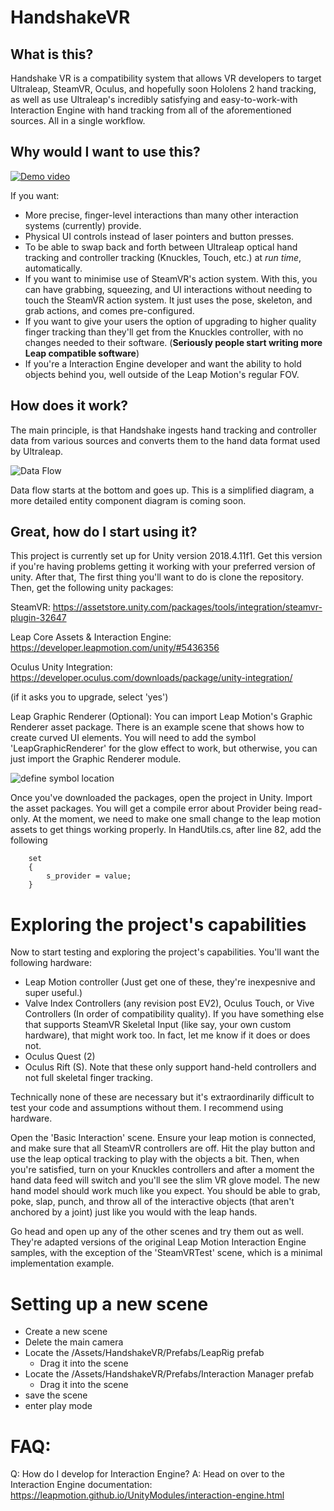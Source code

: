 # HandshakeVR
	  
## What is this?
Handshake VR is a compatibility system that allows VR developers to target Ultraleap, SteamVR, Oculus, and hopefully soon Hololens 2 hand tracking, as well as use Ultraleap's incredibly satisfying and easy-to-work-with Interaction Engine with hand tracking from all of the aforementioned sources. All in a single workflow.

## Why would I want to use this?
[![Demo video](https://github.com/jcorvinus/LeapSteamVRSkeleton/blob/master/Docs/thumbnail.jpg)](http://www.youtube.com/watch?v=ghk21xVKhT0)

If you want:
- More precise, finger-level interactions than many other interaction systems (currently) provide.
- Physical UI controls instead of laser pointers and button presses.
- To be able to swap back and forth between Ultraleap optical hand tracking and controller tracking (Knuckles, Touch, etc.) at *run time*, automatically.
- If you want to minimise use of SteamVR's action system. With this, you can have grabbing, squeezing, and UI interactions without needing to touch the SteamVR action system. It just uses the pose, skeleton, and grab actions, and comes pre-configured.
- If you want to give your users the option of upgrading to higher quality finger tracking than they'll get from the Knuckles controller, with no changes needed to their software. (**Seriously people start writing more Leap compatible software**)
- If you're a Interaction Engine developer and want the ability to hold objects behind you, well outside of the Leap Motion's regular FOV.

## How does it work?
The main principle, is that Handshake ingests hand tracking and controller data from various sources and converts them to the hand data format used by Ultraleap.

![Data Flow](https://github.com/jcorvinus/HandshakeVR/blob/master/Docs/HandFlowSimple.png)

Data flow starts at the bottom and goes up. This is a simplified diagram, a more detailed entity component diagram is coming soon.

## Great, how do I start using it?
This project is currently set up for Unity version 2018.4.11f1. Get this version if you're having problems getting it working with your preferred version of unity. After that, The first thing you'll want to do is clone the repository. Then, get the following unity packages:

SteamVR:
https://assetstore.unity.com/packages/tools/integration/steamvr-plugin-32647

Leap Core Assets & Interaction Engine:
https://developer.leapmotion.com/unity/#5436356

Oculus Unity Integration:
https://developer.oculus.com/downloads/package/unity-integration/

(if it asks you to upgrade, select 'yes')

Leap Graphic Renderer (Optional):
You can import Leap Motion's Graphic Renderer asset package. There is an example scene that shows how to create curved UI elements. You will need to add the symbol 'LeapGraphicRenderer' for the glow effect to work, but otherwise, you can just import the Graphic Renderer module.

![define symbol location](https://github.com/jcorvinus/LeapSteamVRSkeleton/blob/master/Docs/scripting%20define%20symbols.png "Define symbols")

Once you've downloaded the packages, open the project in Unity. Import the asset packages. You will get a compile error about Provider being read-only. At the moment, we need to make one small change to the leap motion assets to get things working properly. In HandUtils.cs, after line 82, add the following
```
	set
	{
		s_provider = value;
	}
```

# Exploring the project's capabilities	  
Now to start testing and exploring the project's capabilities. You'll want the following hardware:
- Leap Motion controller (Just get one of these, they're inexpesnive and super useful.)
- Valve Index Controllers (any revision post EV2), Oculus Touch, or Vive Controllers (In order of compatibility quality). If you have something else that supports SteamVR Skeletal Input (like say, your own custom hardware), that might work too. In fact, let me know if it does or does not.
- Oculus Quest (2)
- Oculus Rift (S). Note that these only support hand-held controllers and not full skeletal finger tracking.

Technically none of these are necessary but it's extraordinarily difficult to test your code and assumptions without them. I recommend using hardware.

Open the 'Basic Interaction' scene. Ensure your leap motion is connected, and make sure that all SteamVR controllers are off. Hit the play button and use the leap optical tracking to play with the objects a bit. Then, when you're satisfied, turn on your Knuckles controllers and after a moment the hand data feed will switch and you'll see the slim VR glove model. The new hand model should work much like you expect. You should be able to grab, poke, slap, punch, and throw all of the interactive objects (that aren't anchored by a joint) just like you would with the leap hands.

Go head and open up any of the other scenes and try them out as well. They're adapted versions of the original Leap Motion Interaction Engine samples, with the exception of the 'SteamVRTest' scene, which is a minimal implementation example.

# Setting up a new scene
- Create a new scene
- Delete the main camera
- Locate the /Assets/HandshakeVR/Prefabs/LeapRig prefab
	- Drag it into the scene
- Locate the /Assets/HandshakeVR/Prefabs/Interaction Manager prefab
	- Drag it into the scene
- save the scene
- enter play mode

# FAQ:
Q: How do I develop for Interaction Engine?
A: Head on over to the Interaction Engine documentation: https://leapmotion.github.io/UnityModules/interaction-engine.html
